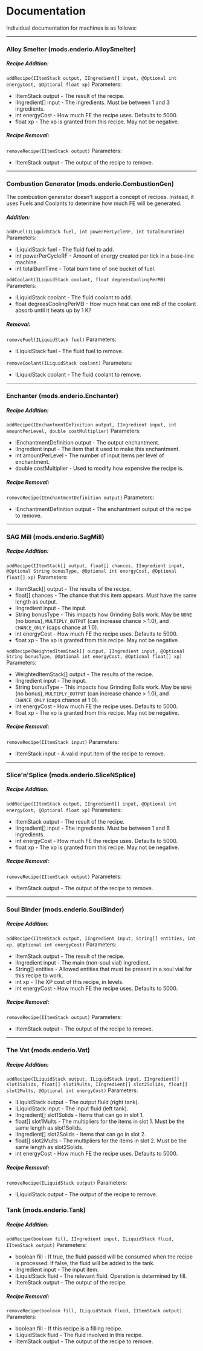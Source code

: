 # Documentation

Individual documentation for machines is as follows:

---
### Alloy Smelter (mods.enderio.AlloySmelter)

##### Recipe Addition:
`addRecipe(IItemStack output, IIngredient[] input, @Optional int energyCost, @Optional float xp)`
Parameters:
 - IItemStack output - The result of the recipe.
 - IIngredient[] input - The ingredients.  Must be between 1 and 3 ingredients.
 - int energyCost - How much FE the recipe uses.  Defaults to 5000.
 - float xp - The xp is granted from this recipe.  May not be negative.
 
##### Recipe Removal:
`removeRecipe(IItemStack output)`
Parameters:
 - IItemStack output - The output of the recipe to remove.
---
### Combustion Generator (mods.enderio.CombustionGen)

The combustion generator doesn't support a concept of recipes.  Instead, it uses Fuels and Coolants to determine how much FE will be generated.

##### Addition: 
`addFuel(ILiquidStack fuel, int powerPerCycleRF, int totalBurnTime)`
Parameters:
 - ILiquidStack fuel - The fluid fuel to add.
 - int powerPerCycleRF - Amount of energy created per tick in a base-line machine.
 - int totalBurnTime - Total burn time of one bucket of fuel.

 `addCoolant(ILiquidStack coolant, float degreesCoolingPerMB)`
 Parameters:
 - ILiquidStack coolant - The fluid coolant to add.
 - float degreesCoolingPerMB - How much heat can one mB of the coolant absorb until it heats up by 1 K?

##### Removal: 
`removeFuel(ILiquidStack fuel)`
Parameters:
 - ILiquidStack fuel - The fluid fuel to remove.

`removeCoolant(ILiquidStack coolant)`
Parameters:
 - ILiquidStack coolant - The fluid coolant to remove.
---
### Enchanter (mods.enderio.Enchanter)

##### Recipe Addition:
`addRecipe(IEnchantmentDefinition output, IIngredient input, int amountPerLevel, double costMultiplier)`
Parameters:
 - IEnchantmentDefinition output - The output enchantment.
 - IIngredient input - The item that it used to make this enchantment.
 - int amountPerLevel - The number of input items per level of enchantment.
 - double costMultiplier - Used to modify how expensive the recipe is.

##### Recipe Removal:
`removeRecipe(IEnchantmentDefinition output)`
Parameters:
 - IEnchantmentDefinition output - The enchantment output of the recipe to remove.
---
### SAG Mill (mods.enderio.SagMill)

##### Recipe Addition:
`addRecipe(IItemStack[] output, float[] chances, IIngredient input, @Optional String bonusType, @Optional int energyCost, @Optional float[] xp)`
Parameters:
 - IItemStack[] output - The results of the recipe.
 - float[] chances - The chance that this item appears.  Must have the same length as output.
 - IIngredient input - The input.
 - String bonusType - This impacts how Grinding Balls work.  May be `NONE` (no bonus), `MULTIPLY_OUTPUT` (can increase chance > 1.0), and `CHANCE_ONLY` (caps chance at 1.0).
 - int energyCost - How much FE the recipe uses.  Defaults to 5000.
 - float xp - The xp is granted from this recipe.  May not be negative.

`addRecipe(WeightedItemStack[] output, IIngredient input, @Optional String bonusType, @Optional int energyCost, @Optional float[] xp)`
Parameters:
 - WeightedItemStack[] output - The results of the recipe.
 - IIngredient input - The input.
 - String bonusType - This impacts how Grinding Balls work.  May be `NONE` (no bonus), `MULTIPLY_OUTPUT` (can increase chance > 1.0), and `CHANCE_ONLY` (caps chance at 1.0).
 - int energyCost - How much FE the recipe uses.  Defaults to 5000.
 - float xp - The xp is granted from this recipe.  May not be negative.
 
##### Recipe Removal:
`removeRecipe(IItemStack input)`
Parameters:
 - IItemStack input - A valid input item of the recipe to remove.
---
### Slice'n'Splice (mods.enderio.SliceNSplice)

##### Recipe Addition:
`addRecipe(IItemStack output, IIngredient[] input, @Optional int energyCost, @Optional float xp)`
Parameters:
 - IItemStack output - The result of the recipe.
 - IIngredient[] input - The ingredients.  Must be between 1 and 6 ingredients.
 - int energyCost - How much FE the recipe uses.  Defaults to 5000.
 - float xp - The xp is granted from this recipe.  May not be negative.
 
##### Recipe Removal:
`removeRecipe(IItemStack output)`
Parameters:
 - IItemStack output - The output of the recipe to remove.
---
### Soul Binder (mods.enderio.SoulBinder)

##### Recipe Addition:
`addRecipe(IItemStack output, IIngredient input, String[] entities, int xp, @Optional int energyCost)`
Parameters:
 - IItemStack output - The result of the recipe.
 - IIngredient input - The main (non-soul vial) ingredient.
 - String[] entities - Allowed entities that must be present in a soul vial for this recipe to work.
 - int xp - The XP cost of this recipe, in levels.
 - int energyCost - How much FE the recipe uses.  Defaults to 5000.
 
##### Recipe Removal:
`removeRecipe(IItemStack output)`
Parameters:
 - IItemStack output - The output of the recipe to remove.
---
### The Vat (mods.enderio.Vat)

##### Recipe Addition:
`addRecipe(ILiquidStack output, ILiquidStack input, IIngredient[] slot1Solids, float[] slot1Mults, IIngredient[] slot2Solids, float[] slot2Mults, @Optional int energyCost)`
Parameters:
 - ILiquidStack output - The output fluid (right tank).
 - ILiquidStack input - The input fluid (left tank).
 - IIngredient[] slot1Solids - Items that can go in slot 1.
 - float[] slot1Mults - The multipliers for the items in slot 1.  Must be the same length as slot1Solids.
 - IIngredient[] slot2Solids - Items that can go in slot 2.
 - float[] slot2Mults - The multipliers for the items in slot 2.  Must be the same length as slot2Solids.
 - int energyCost - How much FE the recipe uses.  Defaults to 5000.
 
##### Recipe Removal:
`removeRecipe(ILiquidStack output)`
Parameters:
 - ILiquidStack output - The output of the recipe to remove.

### Tank (mods.enderio.Tank)

##### Recipe Addition:
`addRecipe(boolean fill, IIngredient input, ILiquidStack fluid, IItemStack output)`
Parameters:
 - boolean fill - If true, the fluid passed will be consumed when the recipe is processed.  If false, the fluid will be added to the tank.
 - IIngredient input - The input item.
 - ILiquidStack fluid - The relevant fluid.  Operation is determined by fill.
 - IItemStack output - The output of the recipe.

##### Recipe Removal:
`removeRecipe(boolean fill, ILiquidStack fluid, IItemStack output)`
Parameters:
 - boolean fill - If this recipe is a filling recipe.
 - ILiquidStack fluid - The fluid involved in this recipe.
 - IItemStack output - The output of the recipe to remove.